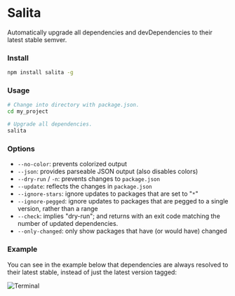 Salita
======

Automatically upgrade all dependencies and devDependencies to their latest
stable semver.

### Install ###

``` bash
npm install salita -g
```

### Usage ###

``` bash
# Change into directory with package.json.
cd my_project

# Upgrade all dependencies.
salita
```

### Options ###
 - `--no-color`: prevents colorized output
 - `--json`: provides parseable JSON output (also disables colors)
 - `--dry-run` / `-n`: prevents changes to `package.json`
 - `--update`: reflects the changes in `package.json`
 - `--ignore-stars`: ignore updates to packages that are set to "`*`"
 - `--ignore-pegged`: ignore updates to packages that are pegged to a single version, rather than a range
 - `--check`: implies "dry-run"; and returns with an exit code matching the number of updated dependencies.
 - `--only-changed`: only show packages that have (or would have) changed

### Example ###

You can see in the example below that dependencies are always resolved to
their latest stable, instead of just the latest version tagged:

![Terminal](http://tbranyen.com/u/7bc20890.png)
